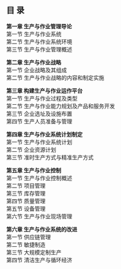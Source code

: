 ## 目   录
**第一章	生产与作业管理导论**  
   第一节	生产与作业系统  
   第二节	生产与作业系统环境  
   第三节	生产与作业管理概述
   
**第二章	生产与作业战略**  
   第一节	企业战略及其组成  
   第二节	生产与作业战略的内容和制定实施 
   
**第三章	构建生产与作业运作平台**  
   第一节	生产与作业过程及类型  
   第二节	生产与作业能力规划及产品和服务开发  
   第三节	企业选址及设施布置  
   第四节	生产人员准备与管理
   
**第四章	生产与作业系统计划制定**  
   第一节	生产与作业系统计划  
   第二节	企业资源计划  
   第三节	准时生产方式与精准生产方式
   
**第五章	生产与作业控制**  
   第一节	生产与作业控制概述  
   第二节	项目管理  
   第三节	库存管理  
   第四节	质量管理  
   第五节	设备管理  
   第六节	生产与作业现场管理
   
**第六章	生产与作业系统的改进**  
   第一节	供应链管理  
   第二节	敏捷制造  
   第三节	大规模定制生产  
   第四节	清洁生产与循环经济
